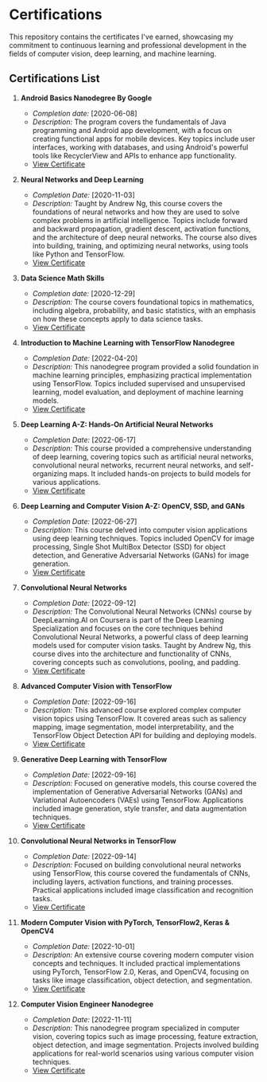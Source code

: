 # Certifications

This repository contains the certificates I've earned, showcasing my commitment to continuous learning and professional development in the fields of computer vision, deep learning, and machine learning.

## Certifications List

1. **Android Basics Nanodegree By Google**
   - *Completion date:* [2020-06-08]
   - *Description:* The program covers the fundamentals of Java programming and Android app development, with a focus on creating functional apps for mobile devices. Key topics include user interfaces, working with databases, and using Android's powerful tools like RecyclerView and APIs to enhance app functionality.
   - [View Certificate](./certificates/Android_Basics_Nanodegree_By_Google.pdf)

2. **Neural Networks and Deep Learning**
   - *Completion Date:* [2020-11-03]
   - *Description:* Taught by Andrew Ng, this course covers the foundations of neural networks and how they are used to solve complex problems in artificial intelligence. Topics include forward and backward propagation, gradient descent, activation functions, and the architecture of deep neural networks. The course also dives into building, training, and optimizing neural networks, using tools like Python and TensorFlow.
   - [View Certificate](./certificates/Neural_Networks_and_Deep_Learning.pdf)

3. **Data Science Math Skills**
   - *Completion date:* [2020-12-29]
   - *Description:* The course covers foundational topics in mathematics, including algebra, probability, and basic statistics, with an emphasis on how these concepts apply to data science tasks.
   - [View Certificate](./certificates/Data_Science_Math_Skills.pdf)

4. **Introduction to Machine Learning with TensorFlow Nanodegree**
   - *Completion Date:* [2022-04-20]
   - *Description:* This nanodegree program provided a solid foundation in machine learning principles, emphasizing practical implementation using TensorFlow. Topics included supervised and unsupervised learning, model evaluation, and deployment of machine learning models.
   - [View Certificate](./certificates/Introduction_to_Machine_Learning_with_TensorFlow_Nanodegree.pdf)

5. **Deep Learning A-Z: Hands-On Artificial Neural Networks**
   - *Completion Date:* [2022-06-17]
   - *Description:* This course provided a comprehensive understanding of deep learning, covering topics such as artificial neural networks, convolutional neural networks, recurrent neural networks, and self-organizing maps. It included hands-on projects to build models for various applications.
   - [View Certificate](./certificates/Deep_Learning_A-Z_Hands-On_Artificial_Neural_Networks.pdf)

6. **Deep Learning and Computer Vision A-Z: OpenCV, SSD, and GANs**
   - *Completion Date:* [2022-06-27]
   - *Description:* This course delved into computer vision applications using deep learning techniques. Topics included OpenCV for image processing, Single Shot MultiBox Detector (SSD) for object detection, and Generative Adversarial Networks (GANs) for image generation.
   - [View Certificate](./certificates/Deep_Learning_and_Computer_Vision_A-Z_OpenCV_SSD_and_GANs.pdf)

7. **Convolutional Neural Networks**
   - *Completion Date:* [2022-09-12]
   - *Description:* The Convolutional Neural Networks (CNNs) course by DeepLearning.AI on Coursera is part of the Deep Learning Specialization and focuses on the core techniques behind Convolutional Neural Networks, a powerful class of deep learning models used for computer vision tasks. Taught by Andrew Ng, this course dives into the architecture and functionality of CNNs, covering concepts such as convolutions, pooling, and padding.
   - [View Certificate](./certificates/Convolutional_Neural_Networks.pdf)

8. **Advanced Computer Vision with TensorFlow**
   - *Completion Date:* [2022-09-16]
   - *Description:* This advanced course explored complex computer vision topics using TensorFlow. It covered areas such as saliency mapping, image segmentation, model interpretability, and the TensorFlow Object Detection API for building and deploying models.
   - [View Certificate](./certificates/Advanced_Computer_Vision_with_TensorFlow.pdf)

9. **Generative Deep Learning with TensorFlow**
   - *Completion Date:* [2022-09-16]
   - *Description:* Focused on generative models, this course covered the implementation of Generative Adversarial Networks (GANs) and Variational Autoencoders (VAEs) using TensorFlow. Applications included image generation, style transfer, and data augmentation techniques.
   - [View Certificate](./certificates/Generative_Deep_Learning_with_TensorFlow.pdf)

10. **Convolutional Neural Networks in TensorFlow**
    - *Completion Date:* [2022-09-14]
    - *Description:* Focused on building convolutional neural networks using TensorFlow, this course covered the fundamentals of CNNs, including layers, activation functions, and training processes. Practical applications included image classification and recognition tasks.
    - [View Certificate](./certificates/Convolutional_Neural_Networks_in_TensorFlow.pdf)

11. **Modern Computer Vision with PyTorch, TensorFlow2, Keras & OpenCV4**
    - *Completion Date:* [2022-10-01]
    - *Description:* An extensive course covering modern computer vision concepts and techniques. It included practical implementations using PyTorch, TensorFlow 2.0, Keras, and OpenCV4, focusing on tasks like image classification, object detection, and segmentation.
    - [View Certificate](./certificates/Modern_Computer_Vision_PyTorch_TensorFlow2_Keras_OpenCV4.pdf)

12. **Computer Vision Engineer Nanodegree**
    - *Completion Date:* [2022-11-11]
    - *Description:* This nanodegree program specialized in computer vision, covering topics such as image processing, feature extraction, object detection, and image segmentation. Projects involved building applications for real-world scenarios using various computer vision techniques.
    - [View Certificate](./certificates/Computer_Vision_Engineer_Nanodegree.pdf)
